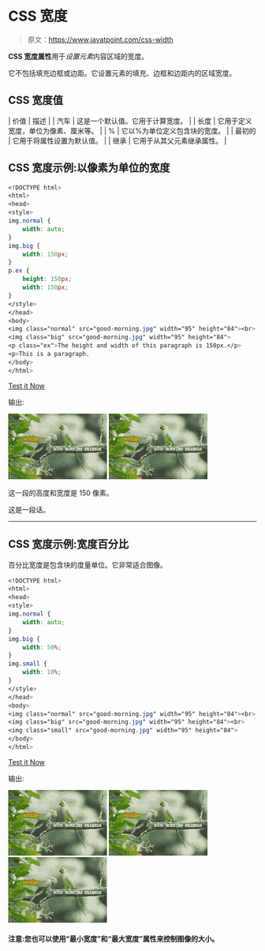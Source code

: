 # CSS 宽度

> 原文：<https://www.javatpoint.com/css-width>

**CSS 宽度属性**用于*设置元素*内容区域的宽度。

它不包括填充边框或边距。它设置元素的填充、边框和边距内的区域宽度。

## CSS 宽度值

| 价值 | 描述 |
| 汽车 | 这是一个默认值。它用于计算宽度。 |
| 长度 | 它用于定义宽度，单位为像素、厘米等。 |
| % | 它以%为单位定义包含块的宽度。 |
| 最初的 | 它用于将属性设置为默认值。 |
| 继承 | 它用于从其父元素继承属性。 |

## CSS 宽度示例:以像素为单位的宽度

```css
<!DOCTYPE html>
<html>
<head>
<style>
img.normal {
    width: auto;
}
img.big {
    width: 150px;
}
p.ex {
    height: 150px;
    width: 150px;
}
</style>
</head>
<body>
<img class="normal" src="good-morning.jpg" width="95" height="84"><br>
<img class="big" src="good-morning.jpg" width="95" height="84">
<p class="ex">The height and width of this paragraph is 150px.</p>
<p>This is a paragraph.
</body>
</html>

```

[Test it Now](https://www.javatpoint.com/oprweb/test.jsp?filename=csswidth1)

输出:

![](img/9c7a140986ddecb40418b83cbc546356.png)
![](img/9c7a140986ddecb40418b83cbc546356.png)

这一段的高度和宽度是 150 像素。

这是一段话。

* * *

## CSS 宽度示例:宽度百分比

百分比宽度是包含块的度量单位。它非常适合图像。

```css
<!DOCTYPE html>
<html>
<head>
<style>
img.normal {
    width: auto;
}
img.big {
    width: 50%;
}
img.small {
    width: 10%;
}
</style>
</head>
<body>
<img class="normal" src="good-morning.jpg" width="95" height="84"><br>
<img class="big" src="good-morning.jpg" width="95" height="84"><br>
<img class="small" src="good-morning.jpg" width="95" height="84">
</body>
</html>

```

[Test it Now](https://www.javatpoint.com/oprweb/test.jsp?filename=csswidth2)

输出:

![](img/9c7a140986ddecb40418b83cbc546356.png)
![](img/9c7a140986ddecb40418b83cbc546356.png)
![](img/9c7a140986ddecb40418b83cbc546356.png)

#### 注意:您也可以使用“最小宽度”和“最大宽度”属性来控制图像的大小。